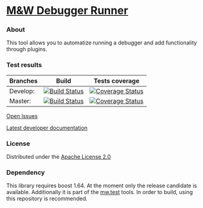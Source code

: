 # [M&W Debugger Runner](https://github.com/mw-sc/mw.wrap)

### About
This tool allows you to automatize running a debugger and add functionality through plugins.

### Test results

Branches        | Build         | Tests coverage | 
----------------|-------------- | -------------- |
Develop:        | [![Build Status](https://travis-ci.org/mw-sc/mw.wrap.svg?branch=develop)](https://travis-ci.org/mw-sc/mw.wrap) | [![Coverage Status](https://coveralls.io/repos/github/mw-sc/mw.wrap/badge.svg?branch=develop)](https://coveralls.io/github/mw-sc/mw.wrap?branch=develop) |
Master:         | [![Build Status](https://travis-ci.org/mw-sc/mw.wrap.svg?branch=master)](https://travis-ci.org/mw-sc/mw.wrap)  | [![Coverage Status](https://coveralls.io/repos/github/mw-sc/mw.wrap/badge.svg?branch=master)](https://coveralls.io/github/mw-sc/mw.wrap?branch=master)   |

[Open Issues](https://github.com/mw-sc/mw.wrap/issues)

[Latest developer documentation](http://mw-sc.github.io/wrap/)


### License
Distributed under the [Apache License 2.0](http://www.apache.org/licenses/LICENSE-2.0.html)

### Dependency

This library requires boost 1.64. At the moment only the release candidate is available. Additionally it is part of the [mw.test](https://github.com/mw-sc/mw.test) tools. In order to build, using this repository is recommended.